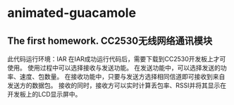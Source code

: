 # animated-guacamole
The first homework.
CC2530无线网络通讯模块
-------------------------
此代码运行环境：IAR
在IAR成功运行代码后，需要下载到CC2530开发板上才可使用。
使用过程中可以选择接收与发送功能。
在发送功能中，可以选择发送的功率、速度、包数量。
在接收功能中，只要与发送方选择相同信道即可接收到来自发送方的数据包。
接收的同时，接收方可以实时计算丢包率、RSSI并将其显示在开发板上的LCD显示屏中。
